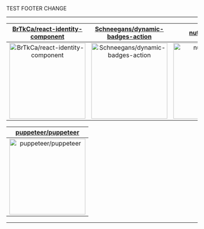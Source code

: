 ## 

TEST FOOTER CHANGE

---

| [BrTkCa/react-identity-component](https://github.com/BrTkCa/react-identity-component) | [Schneegans/dynamic-badges-action](https://github.com/Schneegans/dynamic-badges-action) | [nut-tree/nut.js](https://github.com/nut-tree/nut.js) |
| :-: | :-: | :-: |
| <a href="https://github.com/BrTkCa/react-identity-component"><img src="https://github.com/BrTkCa/react-identity-component/raw/master/DISPLAY.jpg" alt="BrTkCa/react-identity-component" title="BrTkCa/react-identity-component" width="200" height="200"></a> | <a href="https://github.com/Schneegans/dynamic-badges-action"><img src="https://github.com/BrTkCa/react-identity-component/raw/master/DISPLAY.jpg" alt="Schneegans/dynamic-badges-action" title="Schneegans/dynamic-badges-action" width="200" height="200"></a> | <a href="https://github.com/nut-tree/nut.js"><img src="https://github.com/BrTkCa/react-identity-component/raw/master/DISPLAY.jpg" alt="nut-tree/nut.js" title="nut-tree/nut.js" width="200" height="200"></a> |

| [puppeteer/puppeteer](https://github.com/puppeteer/puppeteer) |
| :-: |
| <a href="https://github.com/puppeteer/puppeteer"><img src="https://github.com/BrTkCa/react-identity-component/raw/master/DISPLAY.jpg" alt="puppeteer/puppeteer" title="puppeteer/puppeteer" width="200" height="200"></a> |



---

